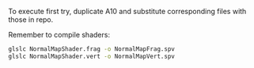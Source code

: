 To execute first try, duplicate A10 and substitute corresponding files with those in repo.

Remember to compile shaders:
```bash
glslc NormalMapShader.frag -o NormalMapFrag.spv
glslc NormalMapShader.vert -o NormalMapVert.spv
```
